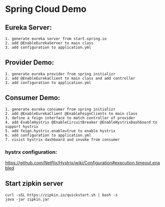 # Spring Cloud Demo

## Eureka Server:
```
1. generate eureka server from start.spring.io
2. add @EnableEurekaServer to main class
3. add configuration to application.yml
```

## Provider Demo:
```
1. generate eureka provider from spring initializr
2. add @EnableEurekaClient to main class and add controller
3. add configuration to application.yml
```

## Consumer Demo:
```
1. generate eureka consumer from spring initializr
2. add @EnableEurekaClient @EnableFeignClients to main class
3. define a feign interface to match controller of provider
4. add EnableHystrix @EnableCircuitBreaker @EnableHystrixDashboard to support hystrix
5. add feign.hystrix.enable=true to enable hystrix
6. add configuration to application.yml
7. visist hystrix dashboard and invoke from consumer
```

### hystrx configuration:
https://github.com/Netflix/Hystrix/wiki/Configuration#execution.timeout.enabled


## Start zipkin server
```
curl -sSL https://zipkin.io/quickstart.sh | bash -s
java -jar zipkin.jar
```